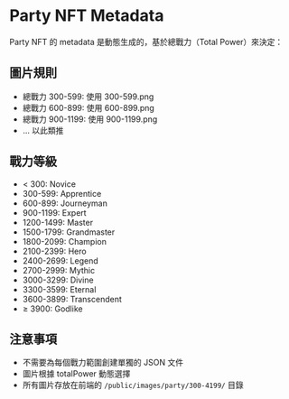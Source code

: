 # Party NFT Metadata

Party NFT 的 metadata 是動態生成的，基於總戰力（Total Power）來決定：

## 圖片規則
- 總戰力 300-599: 使用 300-599.png
- 總戰力 600-899: 使用 600-899.png
- 總戰力 900-1199: 使用 900-1199.png
- ... 以此類推

## 戰力等級
- < 300: Novice
- 300-599: Apprentice
- 600-899: Journeyman
- 900-1199: Expert
- 1200-1499: Master
- 1500-1799: Grandmaster
- 1800-2099: Champion
- 2100-2399: Hero
- 2400-2699: Legend
- 2700-2999: Mythic
- 3000-3299: Divine
- 3300-3599: Eternal
- 3600-3899: Transcendent
- ≥ 3900: Godlike

## 注意事項
- 不需要為每個戰力範圍創建單獨的 JSON 文件
- 圖片根據 totalPower 動態選擇
- 所有圖片存放在前端的 `/public/images/party/300-4199/` 目錄